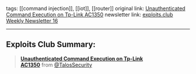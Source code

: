 tags:  [[command injection]], [[iot]], [[router]]
original link: [Unauthenticated Command Execution on Tp-Link AC1350](https://talosintelligence.com/vulnerability_reports/TALOS-2023-1862?ref=blog.exploits.club) 
newsletter link: [exploits.club Weekly Newsletter 16](https://blog.exploits.club/exploits-club-weekly-newsletter-16/)

---
## Exploits Club Summary:
> [**Unauthenticated Command Execution on Tp-Link AC1350**](https://talosintelligence.com/vulnerability_reports/TALOS-2023-1862?ref=blog.exploits.club) from [@TalosSecurity](https://twitter.com/TalosSecurity?ref=blog.exploits.club) 